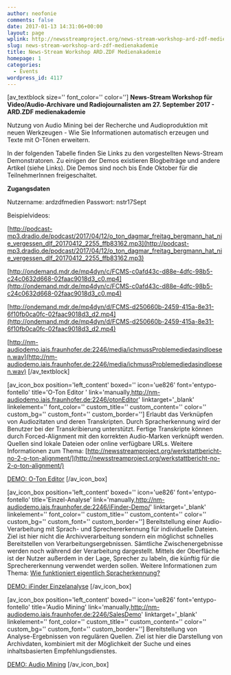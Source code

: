 ```yaml
---
author: neofonie
comments: false
date: 2017-01-13 14:31:06+00:00
layout: page
wplink: http://newsstreamproject.org/news-stream-workshop-ard-zdf-medienakademie/
slug: news-stream-workshop-ard-zdf-medienakademie
title: News-Stream Workshop ARD.ZDF Medienakademie
homepage: 1
categories: 
  - Events
wordpress_id: 4117
---
```


[av_textblock size='' font_color='' color='']
**News-Stream Workshop für Video/Audio-Archivare und Radiojournalisten am 27. September 2017 - ARD.ZDF medienakademie**

Nutzung von Audio Mining bei der Recherche und Audioproduktion mit neuen Werkzeugen - Wie Sie Informationen automatisch erzeugen und Texte mit O-Tönen erweitern.

In der folgenden Tabelle finden Sie Links zu den vorgestellten News-Stream Demonstratoren. Zu einigen der Demos existieren Blogbeiträge und andere Artikel (siehe Links). Die Demos sind noch bis Ende Oktober für die TeilnehmerInnen freigeschaltet.

**Zugangsdaten**

Nutzername: ardzdfmedien
Passwort: nstr17Sept

Beispielvideos:

[http://podcast-mp3.dradio.de/podcast/2017/04/12/o_ton_dagmar_freitag_bergmann_hat_nie_vergessen_dlf_20170412_2255_ffb83162.mp3](http://podcast-mp3.dradio.de/podcast/2017/04/12/o_ton_dagmar_freitag_bergmann_hat_nie_vergessen_dlf_20170412_2255_ffb83162.mp3)

[http://ondemand.mdr.de/mp4dyn/c/FCMS-c0afd43c-d88e-4dfc-98b5-c24c0632d668-02faac9018d3_c0.mp4](http://ondemand.mdr.de/mp4dyn/c/FCMS-c0afd43c-d88e-4dfc-98b5-c24c0632d668-02faac9018d3_c0.mp4)

[http://ondemand.mdr.de/mp4dyn/d/FCMS-d250660b-2459-415a-8e31-6f10fb0ca0fc-02faac9018d3_d2.mp4](http://ondemand.mdr.de/mp4dyn/d/FCMS-d250660b-2459-415a-8e31-6f10fb0ca0fc-02faac9018d3_d2.mp4)

[http://nm-audiodemo.iais.fraunhofer.de:2246/media/ichmussProblemediedasindloesen.wav](http://nm-audiodemo.iais.fraunhofer.de:2246/media/ichmussProblemediedasindloesen.wav)
[/av_textblock]

[av_icon_box position='left_content' boxed='' icon='ue826' font='entypo-fontello' title='O-Ton Editor ' link='manually,http://nm-audiodemo.iais.fraunhofer.de:2246/otonEditor' linktarget='_blank' linkelement='' font_color='' custom_title='' custom_content='' color='' custom_bg='' custom_font='' custom_border='']
Erlaubt das Verknüpfen von Audiozitaten und deren Transkripten. Durch Spracherkennung wird der Benutzer bei der Transkribierung unterstützt. Fertige Transkripte können durch Forced-Alignment mit den korrekten Audio-Marken verknüpft werden. Quellen sind lokale Dateien oder online verfügbare URLs. Weitere Informationen zum Thema: [http://newsstreamproject.org/werkstattbericht-no-2-o-ton-alignment/](http://newsstreamproject.org/werkstattbericht-no-2-o-ton-alignment/)

[DEMO: O-Ton Editor](http://nm-audiodemo.iais.fraunhofer.de:2246/otonEditor/)
[/av_icon_box]

[av_icon_box position='left_content' boxed='' icon='ue826' font='entypo-fontello' title='Einzel-Analyse' link='manually,http://nm-audiodemo.iais.fraunhofer.de:2246/iFinder-Demo/' linktarget='_blank' linkelement='' font_color='' custom_title='' custom_content='' color='' custom_bg='' custom_font='' custom_border='']
Bereitstellung einer Audio-Verarbeitung mit Sprach- und Sprechererkennung für individuelle Dateien. Ziel ist hier nicht die Archivverarbeitung sondern ein möglichst schnelles Bereitstellen von Verarbeitungsergebnissen. Sämtliche Zwischenergebnisse werden noch während der Verarbeitung dargestellt. Mittels der Oberfläche ist der Nutzer außerdem in der Lage, Sprecher zu labeln, die künftig für die Sprechererkennung verwendet werden sollen. Weitere Informationen zum Thema: [Wie funktioniert eigentlich Spracherkennung?](http://newsstreamproject.org/explainer-wie-funktioniert-eigentlich-spracherkennung)

[DEMO: iFinder Einzelanalyse](http://nm-audiodemo.iais.fraunhofer.de:2246/iFinder-Demo/)
[/av_icon_box]

[av_icon_box position='left_content' boxed='' icon='ue826' font='entypo-fontello' title='Audio Mining' link='manually,http://nm-audiodemo.iais.fraunhofer.de:2246/SalesDemo' linktarget='_blank' linkelement='' font_color='' custom_title='' custom_content='' color='' custom_bg='' custom_font='' custom_border='']
Bereitstellung von Analyse-Ergebnissen von regulären Quellen. Ziel ist hier die Darstellung von Archivdaten, kombiniert mit der Möglichkeit der Suche und eines inhaltsbasierten Empfehlungsdienstes.

[DEMO: Audio Mining](http://nm-audiodemo.iais.fraunhofer.de:2246/SalesDemo/)
[/av_icon_box]
